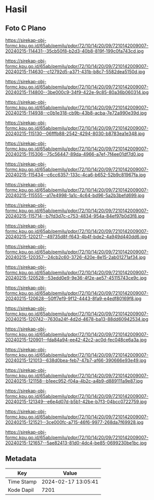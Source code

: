 # Hasil

## Foto C Plano

https://sirekap-obj-formc.kpu.go.id/65ab/pemilu/pdpr/72/10/14/20/09/7210142009007-20240215-114431--35cb50f8-b2d3-40b8-819f-199c0fa743cd.jpg

https://sirekap-obj-formc.kpu.go.id/65ab/pemilu/pdpr/72/10/14/20/09/7210142009007-20240215-114630--c12792d5-a371-431b-b8c7-5582dea5150d.jpg

https://sirekap-obj-formc.kpu.go.id/65ab/pemilu/pdpr/72/10/14/20/09/7210142009007-20240215-114800--3be000c9-34f9-422e-9c85-80a36b060314.jpg

https://sirekap-obj-formc.kpu.go.id/65ab/pemilu/pdpr/72/10/14/20/09/7210142009007-20240215-114938--c0b1e318-cb9b-43b8-acba-7e72a990e39d.jpg

https://sirekap-obj-formc.kpu.go.id/65ab/pemilu/pdpr/72/10/14/20/09/7210142009007-20240215-115130--06fffb88-2542-4294-8030-b8783ea1e348.jpg

https://sirekap-obj-formc.kpu.go.id/65ab/pemilu/pdpr/72/10/14/20/09/7210142009007-20240215-115306--75c56447-89da-4966-a7ef-7f4ee01df7d0.jpg

https://sirekap-obj-formc.kpu.go.id/65ab/pemilu/pdpr/72/10/14/20/09/7210142009007-20240215-115434--c6cc6357-133c-4ca6-b652-52b9c81967fa.jpg

https://sirekap-obj-formc.kpu.go.id/65ab/pemilu/pdpr/72/10/14/20/09/7210142009007-20240215-115555--a17e4998-1a1c-4c64-bd96-5a2b3befd699.jpg

https://sirekap-obj-formc.kpu.go.id/65ab/pemilu/pdpr/72/10/14/20/09/7210142009007-20240215-115714--b7fd3d7c-c753-4834-954a-84ef97b0d3f8.jpg

https://sirekap-obj-formc.kpu.go.id/65ab/pemilu/pdpr/72/10/14/20/09/7210142009007-20240215-120217--49735d8f-f643-4b4f-bde2-4a949d440dd6.jpg

https://sirekap-obj-formc.kpu.go.id/65ab/pemilu/pdpr/72/10/14/20/09/7210142009007-20240215-120357--24cb2c60-3726-420e-8e15-2ab01271af34.jpg

https://sirekap-obj-formc.kpu.go.id/65ab/pemilu/pdpr/72/10/14/20/09/7210142009007-20240215-120528--53edd0e9-9e36-4f2e-ae57-45115743ce9c.jpg

https://sirekap-obj-formc.kpu.go.id/65ab/pemilu/pdpr/72/10/14/20/09/7210142009007-20240215-120628--50ff7ef9-9f12-4443-8fa9-e4edf80169f8.jpg

https://sirekap-obj-formc.kpu.go.id/65ab/pemilu/pdpr/72/10/14/20/09/7210142009007-20240215-120742--7630a24f-4d2d-4678-ba13-88dd60942534.jpg

https://sirekap-obj-formc.kpu.go.id/65ab/pemilu/pdpr/72/10/14/20/09/7210142009007-20240215-120901--fda84a94-ee42-42c2-ac0d-fec048ce6a3a.jpg

https://sirekap-obj-formc.kpu.go.id/65ab/pemilu/pdpr/72/10/14/20/09/7210142009007-20240215-121013--638d0bea-feb7-47b7-af66-390666e93e49.jpg

https://sirekap-obj-formc.kpu.go.id/65ab/pemilu/pdpr/72/10/14/20/09/7210142009007-20240215-121158--b1eec952-f04a-4b2c-a4b9-d889111a9e87.jpg

https://sirekap-obj-formc.kpu.go.id/65ab/pemilu/pdpr/72/10/14/20/09/7210142009007-20240215-121349--e6e4d07d-b5b1-42be-b7f3-04bcc0722759.jpg

https://sirekap-obj-formc.kpu.go.id/65ab/pemilu/pdpr/72/10/14/20/09/7210142009007-20240215-121521--3ce000fc-a715-46f6-9977-268da7f69928.jpg

https://sirekap-obj-formc.kpu.go.id/65ab/pemilu/pdpr/72/10/14/20/09/7210142009007-20240215-121657--5ae82413-81d0-4dc4-be85-0699230be1bc.jpg


## Metadata

| Key        | Value               |
| ---------- | ------------------- |
| Time Stamp | 2024-02-17 13:05:41 |
| Kode Dapil | 7201                |



